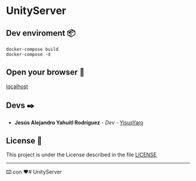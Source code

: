 # UnityServer

## Dev enviroment 📦

```
docker-compose build
docker-compose -d
```

## Open your browser 🚀

[localhost](http://localhost)

## Devs ✒️

* **Jesús Alejandro Yahuitl Rodríguez** - *Dev* - [YisusYaro](https://github.com/YisusYaro/)

## License 📄

This project is under the License described in the file [LICENSE](LICENSE)

---
⌨️ con ❤️# UnityServer
